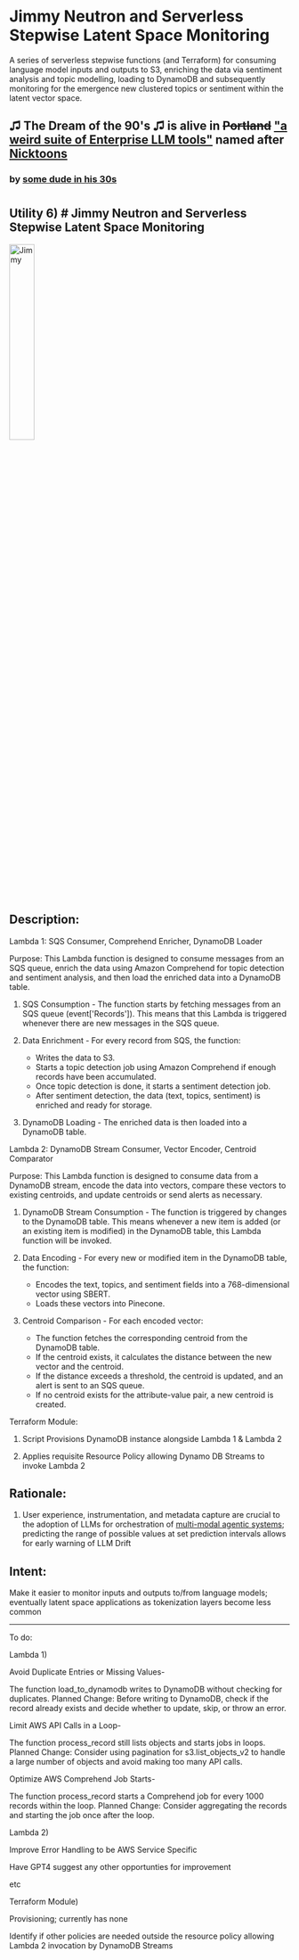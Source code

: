 # Jimmy Neutron and Serverless Stepwise Latent Space Monitoring
A series of serverless stepwise functions (and Terraform) for consuming language model inputs and outputs to S3, enriching the data via sentiment analysis and topic modelling, loading to DynamoDB and subsequently monitoring for the emergence new clustered topics or sentiment within the latent vector space.


## ♫ The Dream of the 90's ♫ is alive in ~~Portland~~ ["a weird suite of Enterprise LLM tools"](https://github.com/users/rabbidave/projects/1) named after [Nicktoons](https://en.wikipedia.org/wiki/Nicktoons)
### by [some dude in his 30s](https://www.linkedin.com/in/davidisaacpierce)
#
## Utility 6) # Jimmy Neutron and Serverless Stepwise Latent Space Monitoring

<img src="https://static.wikia.nocookie.net/jimmyneutron/images/f/f2/3312414-jimmydog.jpg/revision/latest/scale-to-width-down/1000?cb=20230417181235" alt="Jimmy" title="Jimmy" width="30%">


## Description:

Lambda 1: SQS Consumer, Comprehend Enricher, DynamoDB Loader

Purpose: This Lambda function is designed to consume messages from an SQS queue, enrich the data using Amazon Comprehend for topic detection and sentiment analysis, and then load the enriched data into a DynamoDB table.

1) SQS Consumption - The function starts by fetching messages from an SQS queue (event['Records']). This means that this Lambda is triggered whenever there are new messages in the SQS queue.

2) Data Enrichment - For every record from SQS, the function:
    * Writes the data to S3.
    * Starts a topic detection job using Amazon Comprehend if enough records have been accumulated.
    * Once topic detection is done, it starts a sentiment detection job.
    * After sentiment detection, the data (text, topics, sentiment) is enriched and ready for storage.

3) DynamoDB Loading - The enriched data is then loaded into a DynamoDB table.

Lambda 2: DynamoDB Stream Consumer, Vector Encoder, Centroid Comparator

Purpose: This Lambda function is designed to consume data from a DynamoDB stream, encode the data into vectors, compare these vectors to existing centroids, and update centroids or send alerts as necessary.

1) DynamoDB Stream Consumption - The function is triggered by changes to the DynamoDB table. This means whenever a new item is added (or an existing item is modified) in the DynamoDB table, this Lambda function will be invoked.

2) Data Encoding - For every new or modified item in the DynamoDB table, the function:
    * Encodes the text, topics, and sentiment fields into a 768-dimensional vector using SBERT.
    * Loads these vectors into Pinecone.

3) Centroid Comparison - For each encoded vector:
    * The function fetches the corresponding centroid from the DynamoDB table.
    * If the centroid exists, it calculates the distance between the new vector and the centroid.
    * If the distance exceeds a threshold, the centroid is updated, and an alert is sent to an SQS queue.
    * If no centroid exists for the attribute-value pair, a new centroid is created.

Terraform Module:

1) Script Provisions DynamoDB instance alongside Lambda 1 & Lambda 2

2) Applies requisite Resource Policy allowing Dynamo DB Streams to invoke Lambda 2

## Rationale:

1) User experience, instrumentation, and metadata capture are crucial to the adoption of LLMs for orchestration of [multi-modal agentic systems](https://en.wikipedia.org/wiki/Multi-agent_system); predicting the range of possible values at set prediction intervals allows for early warning of LLM Drift
## Intent:
Make it easier to monitor inputs and outputs to/from language models; eventually latent space applications as tokenization layers become less common


____________

To do:

Lambda 1)

Avoid Duplicate Entries or Missing Values-

The function load_to_dynamodb writes to DynamoDB without checking for duplicates.
Planned Change: Before writing to DynamoDB, check if the record already exists and decide whether to update, skip, or throw an error.

Limit AWS API Calls in a Loop-

The function process_record still lists objects and starts jobs in loops.
Planned Change: Consider using pagination for s3.list_objects_v2 to handle a large number of objects and avoid making too many API calls.

Optimize AWS Comprehend Job Starts-

The function process_record starts a Comprehend job for every 1000 records within the loop.
Planned Change: Consider aggregating the records and starting the job once after the loop.


Lambda 2) 

Improve Error Handling to be AWS Service Specific

Have GPT4 suggest any other opportunties for improvement

etc



Terraform Module)

Provisioning; currently has none

Identify if other policies are needed outside the resource policy allowing Lambda 2 invocation by DynamoDB Streams